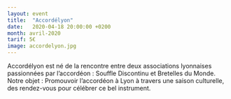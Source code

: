 ```yaml
---
layout: event
title:  "Accordélyon"
date:   2020-04-18 20:00:00 +0200
month: avril-2020
tarif: 5€
image: accordelyon.jpg
---
```


Accordélyon est né de la rencontre entre deux associations lyonnaises passionnées par l’accordéon : Souffle Discontinu et Bretelles du Monde. Notre objet : Promouvoir l’accordéon à Lyon à travers une saison culturelle, des rendez-vous pour célébrer ce bel instrument.
